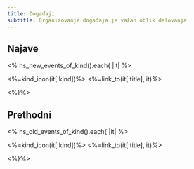 ```yaml
---
title: Događaji
subtitle: Organizovanje događaja je važan oblik delovanja
---
```


## Najave

<% hs_new_events_of_kind().each{ |it| %>

<%=kind_icon(it[:kind])%> <%=link_to(it[:title], it)%>

<%}%>


## Prethodni


<% hs_old_events_of_kind().each{ |it| %>

<%=kind_icon(it[:kind])%> <%=link_to(it[:title], it)%>

<%}%>
